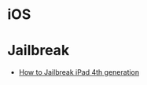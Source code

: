 # iOS

# Jailbreak
* [How to Jailbreak iPad 4th generation](https://pangu8.com/jailbreak/ipad-jailbreak/h3lix-guide/)
  

